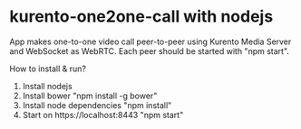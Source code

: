 # kurento-one2one-call with nodejs

App makes one-to-one video call peer-to-peer using Kurento Media Server and WebSocket as WebRTC. Each peer should be started with "npm start".

How to install & run?

1. Install nodejs
2. Install bower
	"npm install -g bower"
3. Install node dependencies
	"npm install"
4. Start on https://localhost:8443
	"npm start"

